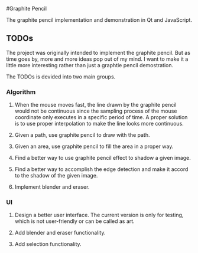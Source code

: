 #Graphite Pencil

The graphite pencil implementation and demonstration in Qt and JavaScript.

## TODOs

The project was originally intended to implement the graphite pencil. But as time goes by, more and more ideas pop out of my mind. I want to make it a little more interesting rather than just a graphtie pencil demostration.

The TODOs is devided into two main groups.

### Algorithm

1. When the mouse moves fast, the line drawn by the graphite pencil would not be continuous since the sampling process of the mouse coordinate only executes in a specific period of time. A proper solution is to use proper interpolation to make the line looks more continuous.

2. Given a path, use graphite pencil to draw with the path.

3. Given an area, use graphite pencil to fill the area in a proper way.

4. Find a better way to use graphite pencil effect to shadow a given image.

5. Find a better way to accomplish the edge detection and make it accord to the shadow of the given image.

6. Implement blender and eraser.


### UI

1. Design a better user interface. The current version is only for testing, which is not user-friendly or can be called as art.

2. Add blender and eraser functionality.

3. Add selection functionality.
